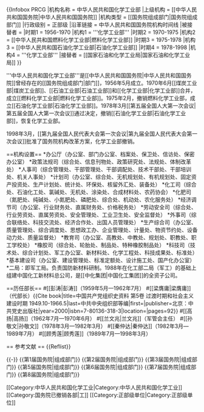 {{Infobox PRCG
|机构名称 = 中华人民共和国化学工业部
|上级机构 = [[中华人民共和国国务院|中华人民共和国国务院]]
|机构类型 = [[国务院组成部门|国务院组成部门]]
|行政级别 = 正部级
|沿革链接 = 中华人民共和国国务院机构时间线
|被接替者 = 
|时期1 = 1956-1970
|机构1 = '''化学工业部'''
|时期2 = 1970-1975
|机构2 = [[中华人民共和国燃料化学工业部|燃料化学工业部]]
|时期3 = 1975-1978
|机构3 = [[中华人民共和国石油化学工业部|石油化学工业部]]
|时期4 = 1978-1998
|机构4 = '''化学工业部'''
|接替者 = [[国家石油和化学工业局|国家石油和化学工业局]]
}}

'''中华人民共和国化学工业部'''是[[中华人民共和国国务院|中华人民共和国国务院]]曾经存在的[[国务院组成部门|部门]]，1956年5月成立。1970年6月[[煤炭工业部|煤炭工业部]]、[[石油工业部|石油工业部]]和[[化学工业部|化学工业部]]合并，成立[[燃料化学工业部|燃料化学工业部]]。1975年2月，撤销燃料化学工业部，成立[[石油化学工业部|石油化学工业部]]。1978年3月[[第五届全国人大第一次会议|第五届全国人大第一次会议]]通过决定，撤销[[石油化学工业部|石油化学工业部]]，恢复化学工业部。

1998年3月，[[第九届全国人民代表大会第一次会议|第九届全国人民代表大会第一次会议]]批准了国务院机构改革方案，化学工业部撤销。

==机构设置==
*办公厅（办公室、部门办公室、档案处、保卫处、信访处、保密办公室）
*政策法规司（综合处、信息刊物处、政策研究处、法规处、体制改革处）
*人事司（综合管理处、干部管理处、干部调配处、技术干部处、干部培训处、机关人事处）
*计划司（办公室、综合处、无机规划处、有机规划处、固定资产投资处、生产计划处、统计处、环保处、核留外汇处、装备处）
*化工司（综合处、石油化工处、氯碱处、无机处、涂染处、合成材料处、农药协会）
*化肥司（氮肥处、纯碱处、小氮肥处、磷肥处、综合处、机动处、农化服务处）
*经济调节司（办公室、行业财务处、直属财务处、价格税务处）
*劳动安全司（综合处、行业劳资处、直属劳资处、安全管理处、工业卫生处、安全监督处）
*外事司（综合联络处、科技交流处、经济合作处、出国人员管理处）
*生产综合司（办公室、质量管理处、综合调度处、思想政工办、企业管理处、计量处、物资节约处、设备动力处、质量监督处）
*教育司（办公室、高教处、中教处、规划处、职教处、职工学校处）
*橡胶司（综合处、轮胎处、制品处、特种橡胶制品处）
*科技司（技术处、综合计划处、军工办公室、新材料处、化学工程处、科技成果处、标准处）
*基本建设司（办公室、建设管理处、标准定额处、设计施工处、国产化办公室）
*二局：即军工局。负责国防新材料研制。1988年在化工部二局（军工）的基础上组建中国化工新材料总公司，是[[中化集团|中国化工集团]]的全资子公司。

==历任部长==
#[[彭涛|彭涛]]（1959年5月—1962年7月）
#[[梁膺庸|梁膺庸]]（代部长）<ref>{{Cite book|title=中国共产党组织史资料 第5卷 过渡时期和社会主义建设时期 1949.10-1966.5|last=中共中央组织部等编|first=|publisher=北京：中共党史出版社|year=2000|isbn=7-80136-318-3|location=|pages=92}}</ref>
#[[高扬|高扬]]（1962年7月—1970年6月）
#[[兰文兆|兰文兆]]（军管会主任）
#[[孙敬文|孙敬文]]（1978年3月—1982年3月）
#[[秦仲达|秦仲达]]（1982年3月—1989年7月）
#[[顾秀莲|顾秀莲]]（1989年7月—1998年3月）

== 参考文献 ==
{{Reflist}}

{{-}}
{{第1届国务院|组成部门}}
{{第2届国务院|组成部门}}
{{第3届国务院|组成部门}}
{{第5届国务院|组成部门}}
{{第6届国务院|组成部门}}
{{第7届国务院|组成部门}}
{{第8届国务院|组成部门}}

[[Category:中华人民共和国化学工业|Category:中华人民共和国化学工业]]
[[Category:国务院已撤销各部|工]]
[[Category:正部级单位|Category:正部级单位]]